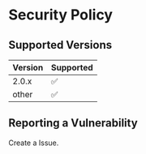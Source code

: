 # Security Policy

## Supported Versions



| Version | Supported          |
| ------- | ------------------ |
|  2.0.x  | ✅                 |
|  other  | ✅                 |


## Reporting a Vulnerability

Create a Issue.
